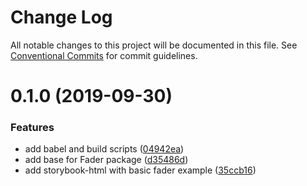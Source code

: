 # Change Log

All notable changes to this project will be documented in this file.
See [Conventional Commits](https://conventionalcommits.org) for commit guidelines.

# 0.1.0 (2019-09-30)


### Features

* add babel and build scripts ([04942ea](https://github.com/RobustaStudio/robust-tools/commit/04942ea))
* add base for Fader package ([d35486d](https://github.com/RobustaStudio/robust-tools/commit/d35486d))
* add storybook-html with basic fader example ([35ccb16](https://github.com/RobustaStudio/robust-tools/commit/35ccb16))
